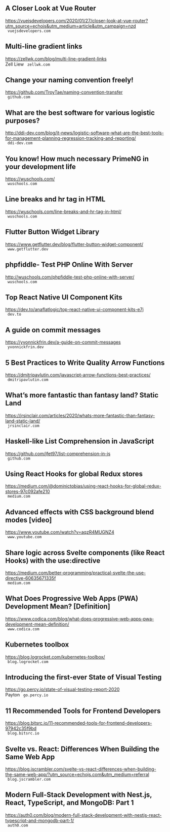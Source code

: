 ## A Closer Look at Vue Router  
https://vuejsdevelopers.com/2020/01/27/closer-look-at-vue-router?utm_source=echojs&utm_medium=article&utm_campaign=nzd  
 ` vuejsdevelopers.com`
  

## Multi-line gradient links  
https://zellwk.com/blog/multi-line-gradient-links  
Zell Liew ` zellwk.com`
  

## Change your naming convention freely!  
https://github.com/TroyTae/naming-convention-transfer  
 ` github.com`
  

## What are the best software for various logistic purposes?  
http://ddi-dev.com/blog/it-news/logistic-software-what-are-the-best-tools-for-management-planning-regression-tracking-and-reporting/  
 ` ddi-dev.com`
  

## You know! How much necessary PrimeNG in your development life  
https://wuschools.com/  
 ` wuschools.com`
  

## Line breaks and hr tag in HTML  
https://wuschools.com/line-breaks-and-hr-tag-in-html/  
 ` wuschools.com`
  

## Flutter Button Widget Library  
https://www.getflutter.dev/blog/flutter-button-widget-component/  
 ` www.getflutter.dev`
  

## phpfiddle- Test PHP Online With Server  
http://wuschools.com/phpfiddle-test-php-online-with-server/  
 ` wuschools.com`
  

## Top React Native UI Component Kits  
https://dev.to/anaflatlogic/top-react-native-ui-component-kits-e7j  
 ` dev.to`
  

## A guide on commit messages  
https://yvonnickfrin.dev/a-guide-on-commit-messages  
 ` yvonnickfrin.dev`
  

## 5 Best Practices to Write Quality Arrow Functions  
https://dmitripavlutin.com/javascript-arrow-functions-best-practices/  
 ` dmitripavlutin.com`
  

## What’s more fantastic than fantasy land? Static Land  
https://jrsinclair.com/articles/2020/whats-more-fantastic-than-fantasy-land-static-land/  
 ` jrsinclair.com`
  

## Haskell-like List Comprehension in JavaScript  
https://github.com/jfet97/list-comprehension-in-js  
 ` github.com`
  

## Using React Hooks for global Redux stores  
https://medium.com/@dominictobias/using-react-hooks-for-global-redux-stores-97c092afe210  
 ` medium.com`
  

## Advanced effects with CSS background blend modes [video]  
https://www.youtube.com/watch?v=aqzR4MUGNZ4  
 ` www.youtube.com`
  

## Share logic across Svelte components (like React Hooks) with the use:directive  
https://medium.com/better-programming/practical-svelte-the-use-directive-60635671335f  
 ` medium.com`
  

## What Does Progressive Web Apps (PWA) Development Mean? [Definition]  
https://www.codica.com/blog/what-does-progressive-web-apps-pwa-development-mean-definition/  
 ` www.codica.com`
  

## Kubernetes toolbox  
https://blog.logrocket.com/kubernetes-toolbox/  
 ` blog.logrocket.com`
  

## Introducing the first-ever State of Visual Testing  
https://go.percy.io/state-of-visual-testing-report-2020  
Payton ` go.percy.io`
  

## 11 Recommended Tools for Frontend Developers  
https://blog.bitsrc.io/11-recommended-tools-for-frontend-developers-97942c35f9bd  
 ` blog.bitsrc.io`
  

## Svelte vs. React: Differences When Building the Same Web App  
https://blog.jscrambler.com/svelte-vs-react-differences-when-building-the-same-web-app/?utm_source=echojs.com&utm_medium=referral  
 ` blog.jscrambler.com`
  

## Modern Full-Stack Development with Nest.js, React, TypeScript, and MongoDB: Part 1  
https://auth0.com/blog/modern-full-stack-development-with-nestjs-react-typescript-and-mongodb-part-1/  
 ` auth0.com`
  

